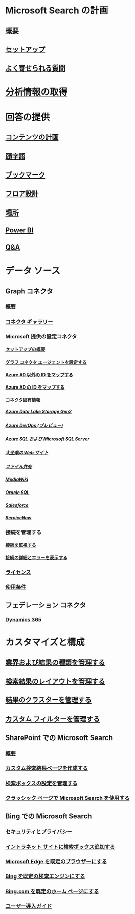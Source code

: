 # Microsoft Search の計画
## [概要](overview-microsoft-search.md)
## [セットアップ](setup-microsoft-search.md)
## [よく寄せられる質問](faqs.md)
# [分析情報の取得](usage-reports.md)
# 回答の提供
## [コンテンツの計画](plan-your-content.md)
## [頭字語](manage-acronyms.md)
## [ブックマーク](manage-bookmarks.md)
## [フロア設計](manage-floorplans.md)
## [場所](manage-locations.md)
## [Power BI](manage-powerbi.md)
## [Q&A](manage-qas.md)
# データ ソース
## Graph コネクタ
### [概要](connectors-overview.md)
### [コネクタ ギャラリー](connectors-gallery.md)
### Microsoft 提供の設定コネクタ
#### [セットアップの概要](configure-connector.md)
#### [グラフ コネクタ エージェントを設定する](on-prem-agent.md)
#### [Azure AD 以外の ID をマップする](map-non-aad.md)
#### [Azure AD の ID をマップする](map-aad.md)
#### コネクタ固有情報
##### [Azure Data Lake Storage Gen2](azure-data-lake-connector.md)
##### [Azure DevOps (プレビュー)](azure-devops-connector.md)
##### [Azure SQL および Microsoft SQL Server](MSSQL-connector.md)
##### [大企業の Web サイト](enterprise-web-connector.md)
##### [ファイル共有](fileshare-connector.md)
##### [MediaWiki](mediawiki-connector.md)
##### [Oracle SQL](OracleSQL-connector.md)
##### [Salesforce](salesforce-connector.md)
##### [ServiceNow](servicenow-connector.md)
### 接続を管理する
#### [接続を監視する](manage-connector.md)
#### [接続の詳細とエラーを表示する](connector-details-errors.md)
### [ライセンス](licensing.md)
### [使用条件](terms-of-use.md)
## フェデレーション コネクタ
### [Dynamics 365](manage-dynamics365.md)
# カスタマイズと構成
## [業界および結果の種類を管理する](customize-search-page.md)
## [検索結果のレイアウトを管理する](customize-results-layout.md)
## [結果のクラスターを管理する](result-cluster.md)
## [カスタム フィルターを管理する](custom-filters.md)
## SharePoint での Microsoft Search
### [概要](get-started-search-in-sharepoint-online.md)
### [カスタム検索結果ページを作成する](create-search-results-pages.md)
### [検索ボックスの設定を管理する](manage-spo-search-box.md)
### [クラッシック ページで Microsoft Search を使用する ](manage-classic-spo-pages.md)
## Bing での Microsoft Search
### [セキュリティとプライバシー](security-for-search.md)
### [イントラネット サイトに検索ボックス追加する](add-a-search-box-to-your-intranet-site.md)
### [Microsoft Edge を既定のブラウザーにする](/deployedge/edge-default-browser)
### [Bing を既定の検索エンジンにする](set-default-search-engine.md)
### [Bing.com を既定のホーム ページにする](set-default-homepage.md)
### [ユーザー導入ガイド](user-adoption-guide.md)
